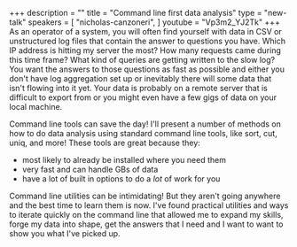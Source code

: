 +++
description = ""
title = "Command line first data analysis"
type = "new-talk"
speakers = [
        "nicholas-canzoneri",
]
youtube = "Vp3m2_YJ2Tk"
+++
As an operator of a system, you will often find yourself with data in CSV or unstructured log files that contain the answer to questions you have. Which IP address is hitting my server the most? How many requests came during this time frame? What kind of queries are getting written to the slow log? You want the answers to those questions as fast as possible and either you don't have log aggregation set up or inevitably there will some data that isn't flowing into it yet. Your data is probably on a remote server that is difficult to export from or you might even have a few gigs of data on your local machine.

Command line tools can save the day! I'll present a number of methods on how to do data analysis using standard command line tools, like sort, cut, uniq, and more! These tools are great because they:
* most likely to already be installed where you need them
* very fast and can handle GBs of data
* have a lot of built in options to do a _lot_ of work for you

Command line utilities can be intimidating! But they aren't going anywhere and the best time to learn them is now. I've found practical utilities and ways to iterate quickly on the command line that allowed me to expand my skills, forge my data into shape, get the answers that I need and I want to want to show you what I've picked up.